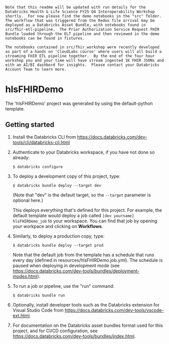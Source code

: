 ```Note that this readme will be updated with run details for the Databricks Health & Life Science FY25 Q4 Interoperability Workshop shortly.  For now please find the demo notebooks in the "src" folder.  The workflow that was triggered from the Redox file arrival may be deployed as a Databricks Asset Bundle, with notebooks found in src/fhir-etl-pipeline.  The Prior Authorization Service Request FHIR Bundle loaded through the ELT pipeline and then reviewed in the demo notebooks can be found in fixtures.```  

```The notebooks contained in src/fhir_workshop were recently developed as part of a hands on 'CloudLabs course' where users will all build a streaming FHIR ETL pipeline together.  By the end of the four hour workshop you and your time will have stream ingested 1K FHIR JSONs and eith an AI/BI dashbord for insights.  Please contact your Databricks Account Team to learn more.``` 

# hlsFHIRDemo

The 'hlsFHIRDemo' project was generated by using the default-python template.

## Getting started

1. Install the Databricks CLI from https://docs.databricks.com/dev-tools/cli/databricks-cli.html

2. Authenticate to your Databricks workspace, if you have not done so already:
    ```
    $ databricks configure
    ```

3. To deploy a development copy of this project, type:
    ```
    $ databricks bundle deploy --target dev
    ```
    (Note that "dev" is the default target, so the `--target` parameter
    is optional here.)

    This deploys everything that's defined for this project.
    For example, the default template would deploy a job called
    `[dev yourname] hlsFHIRDemo_job` to your workspace.
    You can find that job by opening your workpace and clicking on **Workflows**.

4. Similarly, to deploy a production copy, type:
   ```
   $ databricks bundle deploy --target prod
   ```

   Note that the default job from the template has a schedule that runs every day
   (defined in resources/hlsFHIRDemo.job.yml). The schedule
   is paused when deploying in development mode (see
   https://docs.databricks.com/dev-tools/bundles/deployment-modes.html).

5. To run a job or pipeline, use the "run" command:
   ```
   $ databricks bundle run
   ```

6. Optionally, install developer tools such as the Databricks extension for Visual Studio Code from
   https://docs.databricks.com/dev-tools/vscode-ext.html.

7. For documentation on the Databricks asset bundles format used
   for this project, and for CI/CD configuration, see
   https://docs.databricks.com/dev-tools/bundles/index.html.
